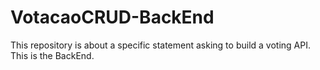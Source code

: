 # VotacaoCRUD-BackEnd
This repository is about a specific statement asking to build a voting API. This is the BackEnd.
